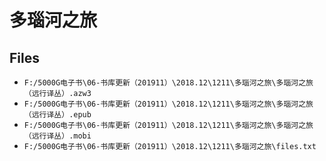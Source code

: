 # 多瑙河之旅

## Files

- `F:/5000G电子书\06-书库更新（201911）\2018.12\1211\多瑙河之旅\多瑙河之旅（远行译丛）.azw3`
- `F:/5000G电子书\06-书库更新（201911）\2018.12\1211\多瑙河之旅\多瑙河之旅（远行译丛）.epub`
- `F:/5000G电子书\06-书库更新（201911）\2018.12\1211\多瑙河之旅\多瑙河之旅（远行译丛）.mobi`
- `F:/5000G电子书\06-书库更新（201911）\2018.12\1211\多瑙河之旅\files.txt`
